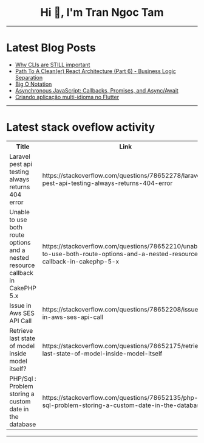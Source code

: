 <h1 align="center">Hi 👋, I'm Tran Ngoc Tam</h1>

---

# Latest Blog Posts 
<!-- BLOG-POST-LIST:START -->
- [Why CLIs are STILL important](https://dev.to/cyclops-ui/why-clis-are-still-important-425a)
- [Path To A Clean&lpar;er&rpar; React Architecture &lpar;Part 6&rpar; - Business Logic Separation](https://dev.to/jkettmann/path-to-a-cleaner-react-architecture-part-6-business-logic-separation-221g)
- [Big O Notation](https://dev.to/kl13nt/big-o-notation-1id1)
- [Asynchronous JavaScript: Callbacks, Promises, and Async/Await](https://dev.to/johnnyk/asynchronous-javascript-callbacks-promises-and-asyncawait-57ei)
- [Criando aplicação multi-idioma no Flutter](https://dev.to/adryannekelly/criando-aplicacao-multi-idioma-no-flutter-3jao)
<!-- BLOG-POST-LIST:END -->

---

# Latest stack oveflow activity
<table>
  <tr><th>Title</th><th>Link</th></tr>
  <!-- STACKOVERFLOW:START --><tr><td>Laravel pest api testing always returns 404 error</td><td>https://stackoverflow.com/questions/78652278/laravel-pest-api-testing-always-returns-404-error</td></tr><tr><td>Unable to use both route options and a nested resource callback in CakePHP 5.x</td><td>https://stackoverflow.com/questions/78652210/unable-to-use-both-route-options-and-a-nested-resource-callback-in-cakephp-5-x</td></tr><tr><td>Issue in Aws SES API Call</td><td>https://stackoverflow.com/questions/78652208/issue-in-aws-ses-api-call</td></tr><tr><td>Retrieve last state of model inside model itself?</td><td>https://stackoverflow.com/questions/78652175/retrieve-last-state-of-model-inside-model-itself</td></tr><tr><td>PHP/Sql : Problem storing a custom date in the database</td><td>https://stackoverflow.com/questions/78652135/php-sql-problem-storing-a-custom-date-in-the-database</td></tr><!-- STACKOVERFLOW:END -->
</table>

---


